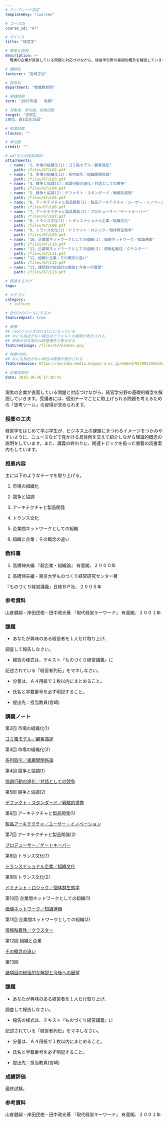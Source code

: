 ```yaml
---
# テンプレート指定
templateKey: "courses"

# コースID
course_id: "67"

# タイトル
title: "経営学"

# 簡単な説明
description: >-
  現実の企業が直面している問題と対応づけながら、経営学分野の基礎的概念を解説していきます。受講者には、個別テーマごとに取上げられる問題を考えるための「思考ツール」の習得が求められます。...

# 講師名
lecturer: "宮崎正也"

# 部局名
department: "教養教育院"

# 開講時限
term: "2007年度	後期"

# 対象者、単位数、授業回数
target: "学部生　
2単位、週1回全15回"

# 授業回数
classes: ""

# 単位数
credit: ""

# pdfなどの追加資料
attachments: 
  - name: "2、市場の組織化(1)：ゴミ箱モデル／顧客満足" 
    path: /files/67/L02.pdf
  - name: "3、市場の組織化(2)：系列取引／組織間関係論" 
    path: /files/67/L03.pdf
  - name: "4、競争と協調(1)：協調行動の進化／対話としての競争" 
    path: /files/67/L04.pdf
  - name: "5、競争と協調(2)：デファクト・スタンダード／戦略的提携" 
    path: /files/67/L05.pdf
  - name: "6、アーキテクチャと製品開発(1)：製品アーキテクチャ／ユーザー・イノベーション" 
    path: /files/67/L06.pdf
  - name: "7、アーキテクチャと製品開発(2)：プロデューサー／ゲートキーパー" 
    path: /files/67/L07.pdf
  - name: "8、トランス文化(1)：トランスナショナル企業／組織文化" 
    path: /files/67/L08.pdf
  - name: "9、トランス文化(2)：ドミナント・ロジック／個体群生態学" 
    path: /files/67/L09.pdf
  - name: "10、企業間ネットワークとしての組織(1)：価値ネットワーク／知識連鎖" 
    path: /files/67/L10.pdf
  - name: "11、企業間ネットワークとしての組織(2)：情報粘着性／クラスター" 
    path: /files/67/L11.pdf
  - name: "12、組織と企業：その概念の違い" 
    path: /files/67/L12.pdf
  - name: "13、諸項目の総括的な解説と今後への展望" 
    path: /files/67/L13.pdf

# 関連するタグ
tags:

# カテゴリ
category:
  - culture

# 色付けのロールにするか
featuredpost: true

# 画像
## rootフォルダはstaticになっている
## なにも指定がない場合はデフォルトの画像が表示される
## 映像がある場合は映像優先で表示する
featuredimage: /files/67/kanban.png

# 映像のURL
## なにも指定がない場合は画像が表示される
featuredmovie: https://nuvideo.media.nagoya-u.ac.jp/embed/917995195e25d292012a509660001a66599fd906

# 記事投稿日
date: 2015-10-26 17:30:41
---
```


現実の企業が直面している問題と対応づけながら、経営学分野の基礎的概念を解説していきます。受講者には、個別テーマごとに取上げられる問題を考えるための「思考ツール」の習得が求められます。

### 授業の工夫

経営学をはじめて学ぶ学生が、ビジネス上の課題にまつわるイメージをつかみやすいように、ニュースなどで見かける具体例を交えて紹介しながら理論的概念の説明をしています。また、講義の終わりに、関連トピックを扱った書籍の読書案内もしています。

### 授業内容

主に以下のようなテーマを取り上げる。

1. 市場の組織化

2. 競争と協調

3. アーキテクチャと製品開発

4. トランス文化

5. 企業間ネットワークとしての組織

6. 組織と企業：その概念の違い

### 教科書

1. 高橋伸夫編 『超企業・組織論』 有斐閣、２０００年

2. 高橋伸夫編・東京大学ものづくり経営研究センター著

『ものづくり経営講義』日経ＢＰ社、２００５年

### 参考資料

山倉健嗣・岸田民樹・田中政光著 『現代経営キーワード』 有斐閣、２００１年

### 課題

* あなたが興味のある経営者を１人だけ取り上げ、

調査して報告しなさい。

* 報告の様式は、テキスト『ものづくり経営講義』に

記述されている「経営者列伝」をマネしなさい。

* 分量は、Ａ４用紙で１枚以内にまとめること。

* 氏名と学籍番号を必ず明記すること。

* 提出先：担当教員(宮崎)

### 講義ノート

第2回 市場の組織化(1)

[ゴミ箱モデル／顧客満足](/files/67/L02.pdf) 

第3回 市場の組織化(2)

[系列取引／組織間関係論](/files/67/L03.pdf) 

第4回 競争と協調(1)

[協調行動の進化／対話としての競争](/files/67/L04.pdf) 

第5回 競争と協調(2)

[デファクト・スタンダード／戦略的提携](/files/67/L05.pdf) 

第6回 アーキテクチャと製品開発(1)

[製品アーキテクチャ／ユーザー・イノベーション](/files/67/L06.pdf) 

第7回 アーキテクチャと製品開発(2)

[プロデューサー／ゲートキーパー](/files/67/L07.pdf) 

第8回 トランス文化(1)

[トランスナショナル企業／組織文化](/files/67/L08.pdf) 

第9回 トランス文化(2)

[ドミナント・ロジック／個体群生態学](/files/67/L09.pdf) 

第10回 企業間ネットワークとしての組織(1)

[価値ネットワーク／知識連鎖](/files/67/L10.pdf) 

第11回 企業間ネットワークとしての組織(2)

[情報粘着性／クラスター](/files/67/L11.pdf) 

第12回 組織と企業

[その概念の違い](/files/67/L12.pdf) 

第13回

[諸項目の総括的な解説と今後への展望](/files/67/L13.pdf) 

### 課題

* あなたが興味のある経営者を１人だけ取り上げ、

調査して報告しなさい。

* 報告の様式は、テキスト『ものづくり経営講義』に

記述されている「経営者列伝」をマネしなさい。

* 分量は、Ａ４用紙で１枚以内にまとめること。

* 氏名と学籍番号を必ず明記すること。

* 提出先：担当教員(宮崎)

### 成績評価

最終試験。

### 参考資料

山倉健嗣・岸田民樹・田中政光著 『現代経営キーワード』 有斐閣、２００１年
